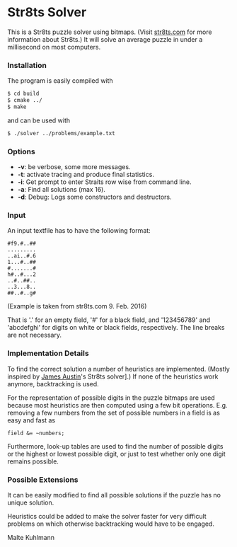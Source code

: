 
# Str8ts Solver

This is a Str8ts puzzle solver using bitmaps.
(Visit [str8ts.com] for more information about Str8ts.)
It will solve an average puzzle in under a millisecond on most computers.

### Installation

The program is easily compiled with
```sh
$ cd build
$ cmake ../
$ make
```
and can be used with
```sh
$ ./solver ../problems/example.txt
```
### Options

- **-v**: be verbose, some more messages.
- **-t**: activate tracing and produce final statistics.
- **-i**: Get prompt to enter Straits row wise from command line.
- **-a**: Find all solutions (max 16).
- **-d**: Debug: Logs some constructors and destructors.

### Input

An input textfile has to have the following format:

```
#f9.#..##
.........
..ai..#.6
1...#..##
#.......#
h#..#...2
..#..##..
..3...8..
##..#..g#
```

(Example is taken from str8ts.com 9. Feb. 2016)

That is '.' for an empty field, '#' for a black field, and
'123456789' and 'abcdefghi' for digits on white or black fields, respectively.
The line breaks are not necessary.


### Implementation Details

To find the correct solution a number of heuristics are implemented.
(Mostly inspired by [James Austin]'s Str8ts solver].)
If none of the heuristics work anymore, backtracking is used.

For the representation of possible digits in the puzzle bitmaps are used because most heuristics are then computed using a few bit operations.
E.g. removing a few numbers from the set of possible numbers in a field is as easy and fast as
```
field &= ~numbers;
```
Furthermore, look-up tables are used to find the number of possible digits or the highest or lowest possible digit, or just to test whether only one digit remains possible.


### Possible Extensions

It can be easily modified to find all possible solutions if the puzzle has no unique solution.

Heuristics could be added to make the solver faster for very difficult problems on which otherwise backtracking would have to be engaged.

Malte Kuhlmann


[str8ts.com]:http://www.str8ts.com
[James Austin]:https://github.com/jamesaustin/str8ts

